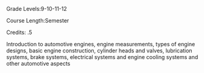 Grade Levels:9-10-11-12

Course Length:Semester

Credits: .5

Introduction to automotive engines, engine measurements, types of engine designs, basic engine construction, cylinder heads and valves, lubrication systems, brake systems, electrical systems and engine cooling systems and other automotive aspects